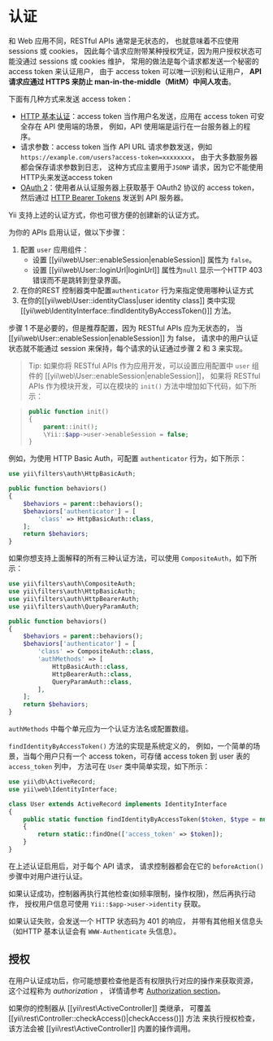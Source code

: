 认证
==============

和 Web 应用不同，RESTful APIs 通常是无状态的，
也就意味着不应使用 sessions 或 cookies，
因此每个请求应附带某种授权凭证，因为用户授权状态可能没通过 sessions 或 cookies 维护，
常用的做法是每个请求都发送一个秘密的 access token 来认证用户，
由于 access token 可以唯一识别和认证用户，
**API 请求应通过 HTTPS 来防止 man-in-the-middle（MitM）中间人攻击**。

下面有几种方式来发送 access token：

* [HTTP 基本认证](https://zh.wikipedia.org/wiki/HTTP%E5%9F%BA%E6%9C%AC%E8%AE%A4%E8%AF%81)：access token
  当作用户名发送，应用在 access token 可安全存在 API 使用端的场景，
  例如，API 使用端是运行在一台服务器上的程序。
* 请求参数：access token 当作 API URL 请求参数发送，例如
  `https://example.com/users?access-token=xxxxxxxx`，
  由于大多数服务器都会保存请求参数到日志，
  这种方式应主要用于`JSONP` 请求，因为它不能使用HTTP头来发送access token 
* [OAuth 2](https://oauth.net/2/)：使用者从认证服务器上获取基于 OAuth2 协议的 access token，
  然后通过 [HTTP Bearer Tokens](https://datatracker.ietf.org/doc/html/rfc6750) 
  发送到 API 服务器。

Yii 支持上述的认证方式，你也可很方便的创建新的认证方式。

为你的 APIs 启用认证，做以下步骤：

1. 配置 `user` 应用组件：
   - 设置 [[yii\web\User::enableSession|enableSession]] 属性为 `false`。
   - 设置 [[yii\web\User::loginUrl|loginUrl]] 属性为`null` 显示一个HTTP 403 错误而不是跳转到登录界面。
2. 在你的REST 控制器类中配置`authenticator` 
   行为来指定使用哪种认证方式
3. 在你的[[yii\web\User::identityClass|user identity class]] 类中实现 [[yii\web\IdentityInterface::findIdentityByAccessToken()]] 方法。

步骤 1 不是必要的，但是推荐配置，因为 RESTful APIs 应为无状态的，
当 [[yii\web\User::enableSession|enableSession]] 为 false，
请求中的用户认证状态就不能通过 session 来保持，每个请求的认证通过步骤 2 和 3 来实现。

> Tip: 如果你将 RESTful APIs 作为应用开发，可以设置应用配置中 `user` 组件的
> [[yii\web\User::enableSession|enableSession]]，
> 如果将 RESTful APIs 作为模块开发，可以在模块的 `init()` 方法中增加如下代码，如下所示：

> ```php
> public function init()
> {
>     parent::init();
>     \Yii::$app->user->enableSession = false;
> }
> ```

例如，为使用 HTTP Basic Auth，可配置 `authenticator` 行为，如下所示：

```php
use yii\filters\auth\HttpBasicAuth;

public function behaviors()
{
    $behaviors = parent::behaviors();
    $behaviors['authenticator'] = [
        'class' => HttpBasicAuth::class,
    ];
    return $behaviors;
}
```

如果你想支持上面解释的所有三种认证方法，可以使用 `CompositeAuth`，如下所示：

```php
use yii\filters\auth\CompositeAuth;
use yii\filters\auth\HttpBasicAuth;
use yii\filters\auth\HttpBearerAuth;
use yii\filters\auth\QueryParamAuth;

public function behaviors()
{
    $behaviors = parent::behaviors();
    $behaviors['authenticator'] = [
        'class' => CompositeAuth::class,
        'authMethods' => [
            HttpBasicAuth::class,
            HttpBearerAuth::class,
            QueryParamAuth::class,
        ],
    ];
    return $behaviors;
}
```

`authMethods` 中每个单元应为一个认证方法名或配置数组。


`findIdentityByAccessToken()` 方法的实现是系统定义的，
例如，一个简单的场景，当每个用户只有一个 access token，可存储 access token 到 user 表的 `access_token` 列中，
方法可在 `User` 类中简单实现，如下所示：

```php
use yii\db\ActiveRecord;
use yii\web\IdentityInterface;

class User extends ActiveRecord implements IdentityInterface
{
    public static function findIdentityByAccessToken($token, $type = null)
    {
        return static::findOne(['access_token' => $token]);
    }
}
```

在上述认证启用后，对于每个 API 请求，
请求控制器都会在它的 `beforeAction()` 步骤中对用户进行认证。

如果认证成功，控制器再执行其他检查(如频率限制，操作权限)，然后再执行动作，
授权用户信息可使用 `Yii::$app->user->identity` 获取。

如果认证失败，会发送一个 HTTP 状态码为 401 的响应，
并带有其他相关信息头（如HTTP 基本认证会有 `WWW-Authenticate` 头信息）。


## 授权 <span id="authorization"></span>

在用户认证成功后，你可能想要检查他是否有权限执行对应的操作来获取资源，
这个过程称为 *authorization* ，
详情请参考 [Authorization section](security-authorization.md)。

如果你的控制器从 [[yii\rest\ActiveController]] 类继承，
可覆盖 [[yii\rest\Controller::checkAccess()|checkAccess()]] 方法
来执行授权检查，该方法会被 [[yii\rest\ActiveController]] 内置的操作调用。
